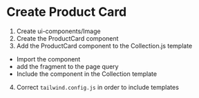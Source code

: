 # Create Product Card

1. Create ui-components/Image
2. Create the ProductCard component
3. Add the ProductCard component to the Collection.js template

- Import the component
- add the fragment to the page query
- Include the component in the Collection template

4. Correct `tailwind.config.js` in order to include templates
